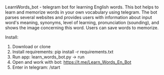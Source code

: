 LearnWords_bot - telegram bot for learning English words. This bot helps to learn and memorize words in your own
vocabulary using telegram. The bot parses several websites and provides users with information about input word's
meaning, synonyms, level of learning, pronunciation (sounding), and shows the image concerning this word. Users can save
words to memorize.

Install:

1. Download or clone
2. Install requirements:
pip install -r requirements.txt
3. Run app: 
learn_words_bot.py -> run
4. Open and work with bot:
https://t.me/Learn_Words_En_Bot
5. Enter in telegram:
 /start

